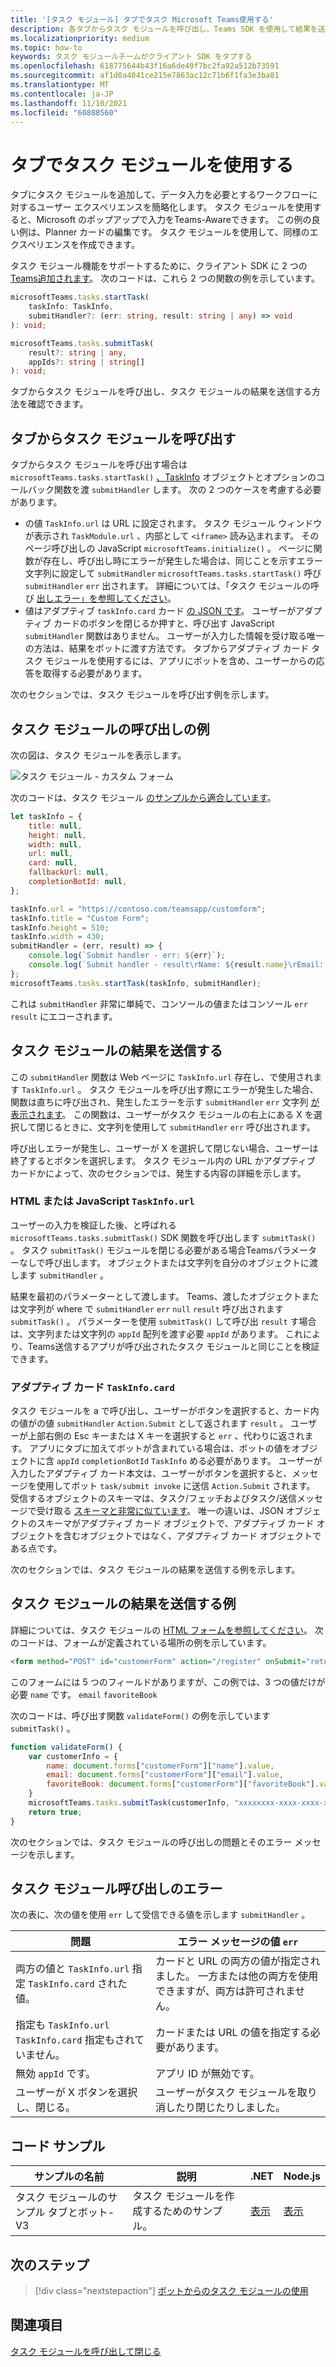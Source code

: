 ```yaml
---
title: '[タスク モジュール] タブでタスク Microsoft Teams使用する'
description: 各タブからタスク モジュールを呼び出し、Teams SDK を使用して結果を送信するMicrosoft Teams説明します。 コード サンプルが含まれています。
ms.localizationpriority: medium
ms.topic: how-to
keywords: タスク モジュールチームがクライアント SDK をタブする
ms.openlocfilehash: 618775644b43f16a6de49f7bc2fa92a512b73591
ms.sourcegitcommit: af1d0a4041ce215e7863ac12c71b6f1fa3e3ba81
ms.translationtype: MT
ms.contentlocale: ja-JP
ms.lasthandoff: 11/10/2021
ms.locfileid: "60888560"
---
```

# <a name="use-task-modules-in-tabs"></a>タブでタスク モジュールを使用する

タブにタスク モジュールを追加して、データ入力を必要とするワークフローに対するユーザー エクスペリエンスを簡略化します。 タスク モジュールを使用すると、Microsoft のポップアップで入力をTeams-Awareできます。 この例の良い例は、Planner カードの編集です。 タスク モジュールを使用して、同様のエクスペリエンスを作成できます。

タスク モジュール機能をサポートするために、クライアント SDK に 2 つの[Teams追加されます](/javascript/api/overview/msteams-client)。 次のコードは、これら 2 つの関数の例を示しています。

```typescript
microsoftTeams.tasks.startTask(
    taskInfo: TaskInfo,
    submitHandler?: (err: string, result: string | any) => void
): void;

microsoftTeams.tasks.submitTask(
    result?: string | any,
    appIds?: string | string[]
): void;
```

タブからタスク モジュールを呼び出し、タスク モジュールの結果を送信する方法を確認できます。

## <a name="invoke-a-task-module-from-a-tab"></a>タブからタスク モジュールを呼び出す

タブからタスク モジュールを呼び出す場合は `microsoftTeams.tasks.startTask()` [、TaskInfo](~/task-modules-and-cards/task-modules/invoking-task-modules.md#the-taskinfo-object) オブジェクトとオプションのコールバック関数を渡 `submitHandler` します。 次の 2 つのケースを考慮する必要があります。

* の値 `TaskInfo.url` は URL に設定されます。 タスク モジュール ウィンドウが表示され `TaskModule.url` 、内部として `<iframe>` 読み込まれます。 そのページ呼び出しの JavaScript `microsoftTeams.initialize()` 。 ページに関数が存在し、呼び出し時にエラーが発生した場合は、同じことを示すエラー文字列に設定して `submitHandler` `microsoftTeams.tasks.startTask()` 呼び `submitHandler` `err` 出されます。 詳細については、「タスク モジュールの呼び [出しエラー」を参照してください](#task-module-invocation-errors)。
* 値はアダプティブ `taskInfo.card` カード [の JSON です](~/task-modules-and-cards/task-modules/invoking-task-modules.md#adaptive-card-or-adaptive-card-bot-card-attachment)。 ユーザーがアダプティブ カードのボタンを閉じるか押すと、呼び出す JavaScript `submitHandler` 関数はありません。 ユーザーが入力した情報を受け取る唯一の方法は、結果をボットに渡す方法です。 タブからアダプティブ カード タスク モジュールを使用するには、アプリにボットを含め、ユーザーからの応答を取得する必要があります。

次のセクションでは、タスク モジュールを呼び出す例を示します。

## <a name="example-of-invoking-a-task-module"></a>タスク モジュールの呼び出しの例

次の図は、タスク モジュールを表示します。

![タスク モジュール - カスタム フォーム](~/assets/images/task-module/task-module-custom-form.png)

次のコードは、タスク モジュール [のサンプルから適合しています](~/task-modules-and-cards/task-modules/invoking-task-modules.md#code-sample)。

```javascript
let taskInfo = {
    title: null,
    height: null,
    width: null,
    url: null,
    card: null,
    fallbackUrl: null,
    completionBotId: null,
};

taskInfo.url = "https://contoso.com/teamsapp/customform";
taskInfo.title = "Custom Form";
taskInfo.height = 510;
taskInfo.width = 430;
submitHandler = (err, result) => {
    console.log(`Submit handler - err: ${err}`);
    console.log(`Submit handler - result\rName: ${result.name}\rEmail: ${result.email}\rFavorite book: ${result.favoriteBook}`);
};
microsoftTeams.tasks.startTask(taskInfo, submitHandler);
```

これは `submitHandler` 非常に単純で、コンソールの値またはコンソール `err` `result` にエコーされます。

## <a name="submit-the-result-of-a-task-module"></a>タスク モジュールの結果を送信する

この `submitHandler` 関数は Web ページに `TaskInfo.url` 存在し、で使用されます `TaskInfo.url` 。 タスク モジュールを呼び出す際にエラーが発生した場合、関数は直ちに呼び出され、発生したエラーを示す `submitHandler` `err` 文字列 [が表示されます](#task-module-invocation-errors)。 この関数は、ユーザーがタスク モジュールの右上にある X を選択して閉じるときに、文字列を使用して `submitHandler` `err` 呼び出されます。

呼び出しエラーが発生し、ユーザーが X を選択して閉じない場合、ユーザーは終了するとボタンを選択します。 タスク モジュール内の URL かアダプティブ カードかによって、次のセクションでは、発生する内容の詳細を示します。

### <a name="html-or-javascript-taskinfourl"></a>HTML または JavaScript `TaskInfo.url`

ユーザーの入力を検証した後、と呼ばれる `microsoftTeams.tasks.submitTask()` SDK 関数を呼び出します `submitTask()` 。 タスク `submitTask()` モジュールを閉じる必要がある場合Teamsパラメーターなしで呼び出します。 オブジェクトまたは文字列を自分のオブジェクトに渡します `submitHandler` 。

結果を最初のパラメーターとして渡します。 Teams、渡したオブジェクトまたは文字列が where で `submitHandler` `err` `null` `result` 呼び出されます `submitTask()` 。 パラメーターを使用 `submitTask()` して呼び出 `result` す場合は、文字列または文字列の `appId` 配列を渡す必要 `appId` があります。 これにより、Teams送信するアプリが呼び出されたタスク モジュールと同じことを検証できます。

### <a name="adaptive-card-taskinfocard"></a>アダプティブ カード `TaskInfo.card`

タスク モジュールを a で呼び出し、ユーザーがボタンを選択すると、カード内の値がの値 `submitHandler` `Action.Submit` として返されます `result` 。 ユーザーが上部右側の Esc キーまたは X キーを選択すると `err` 、代わりに返されます。 アプリにタブに加えてボットが含まれている場合は、ボットの値をオブジェクトに含 `appId` `completionBotId` `TaskInfo` める必要があります。 ユーザーが入力したアダプティブ カード本文は、ユーザーがボタンを選択すると、メッセージを使用してボット `task/submit invoke` に送信 `Action.Submit` されます。 受信するオブジェクトのスキーマは、タスク/フェッチおよびタスク/送信メッセージで受け取る [スキーマと非常に似ています](~/task-modules-and-cards/task-modules/task-modules-bots.md#payload-of-taskfetch-and-tasksubmit-messages)。 唯一の違いは、JSON オブジェクトのスキーマがアダプティブ カード オブジェクトで、アダプティブ カード オブジェクトを含むオブジェクト[](~/task-modules-and-cards/task-modules/task-modules-bots.md#payload-of-taskfetch-and-tasksubmit-messages)ではなく、アダプティブ カード オブジェクトである点です。

次のセクションでは、タスク モジュールの結果を送信する例を示します。

## <a name="example-of-submitting-the-result-of-a-task-module"></a>タスク モジュールの結果を送信する例

詳細については、タスク モジュールの [HTML フォームを参照してください](#example-of-invoking-a-task-module)。 次のコードは、フォームが定義されている場所の例を示しています。

```html
<form method="POST" id="customerForm" action="/register" onSubmit="return validateForm()">
```

このフォームには 5 つのフィールドがありますが、この例では、3 つの値だけが必要 `name` です。 `email` `favoriteBook`

次のコードは、呼び出す関数 `validateForm()` の例を示しています `submitTask()` 。

```javascript
function validateForm() {
    var customerInfo = {
        name: document.forms["customerForm"]["name"].value,
        email: document.forms["customerForm"]["email"].value,
        favoriteBook: document.forms["customerForm"]["favoriteBook"].value
    }
    microsoftTeams.tasks.submitTask(customerInfo, "xxxxxxxx-xxxx-xxxx-xxxx-xxxxxxxxxxxx");
    return true;
}
```

次のセクションでは、タスク モジュールの呼び出しの問題とそのエラー メッセージを示します。

## <a name="task-module-invocation-errors"></a>タスク モジュール呼び出しのエラー

次の表に、次の値を使用 `err` して受信できる値を示します `submitHandler` 。

| 問題 | エラー メッセージの値 `err` |
| ------- | ------------------------------ |
| 両方の値と `TaskInfo.url` 指定 `TaskInfo.card` された値。 | カードと URL の両方の値が指定されました。 一方または他の両方を使用できますが、両方は許可されません。 |
| 指定も `TaskInfo.url` `TaskInfo.card` 指定もされていません。 | カードまたは URL の値を指定する必要があります。 |
| 無効 `appId` です。 | アプリ ID が無効です。 |
| ユーザーが X ボタンを選択し、閉じる。 | ユーザーがタスク モジュールを取り消したり閉じたりしました。 |

## <a name="code-sample"></a>コード サンプル

|サンプルの名前 | 説明 | .NET | Node.js|
|----------------|-----------------|--------------|----------------|
|タスク モジュールのサンプル タブとボット-V3 | タスク モジュールを作成するためのサンプル。 |[表示](https://github.com/OfficeDev/Microsoft-Teams-Samples/tree/main/samples/app-task-module/csharp)|[表示](https://github.com/OfficeDev/Microsoft-Teams-Samples/tree/main/samples/app-task-module/nodejs)| 

## <a name="next-step"></a>次のステップ

> [!div class="nextstepaction"]
> [ボットからのタスク モジュールの使用](~/task-modules-and-cards/task-modules/task-modules-bots.md)

## <a name="see-also"></a>関連項目

[タスク モジュールを呼び出して閉じる](~/task-modules-and-cards/task-modules/invoking-task-modules.md)
